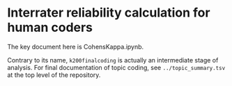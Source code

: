 Interrater reliability calculation for human coders
===================================================

The key document here is CohensKappa.ipynb.

Contrary to its name, ```k200finalcoding``` is actually an intermediate stage of analysis. For final documentation of topic coding, see ```../topic_summary.tsv``` at the top level of the repository.
